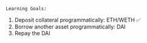 `Learning Goals:`

1. Deposit collateral programmatically: ETH/WETH ✅
2. Borrow another asset programmatically: DAI
3. Repay the DAI
